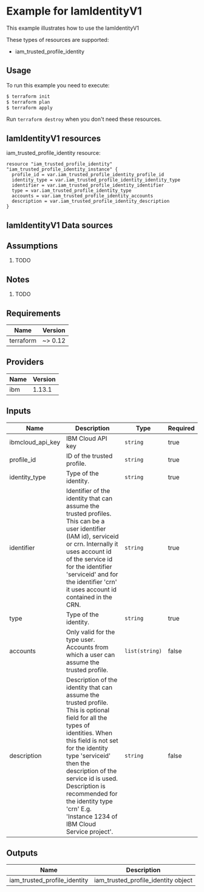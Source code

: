 # Example for IamIdentityV1

This example illustrates how to use the IamIdentityV1

These types of resources are supported:

* iam_trusted_profile_identity

## Usage

To run this example you need to execute:

```bash
$ terraform init
$ terraform plan
$ terraform apply
```

Run `terraform destroy` when you don't need these resources.


## IamIdentityV1 resources

iam_trusted_profile_identity resource:

```hcl
resource "iam_trusted_profile_identity" "iam_trusted_profile_identity_instance" {
  profile_id = var.iam_trusted_profile_identity_profile_id
  identity_type = var.iam_trusted_profile_identity_identity_type
  identifier = var.iam_trusted_profile_identity_identifier
  type = var.iam_trusted_profile_identity_type
  accounts = var.iam_trusted_profile_identity_accounts
  description = var.iam_trusted_profile_identity_description
}
```

## IamIdentityV1 Data sources


## Assumptions

1. TODO

## Notes

1. TODO

## Requirements

| Name | Version |
|------|---------|
| terraform | ~> 0.12 |

## Providers

| Name | Version |
|------|---------|
| ibm | 1.13.1 |

## Inputs

| Name | Description | Type | Required |
|------|-------------|------|---------|
| ibmcloud\_api\_key | IBM Cloud API key | `string` | true |
| profile_id | ID of the trusted profile. | `string` | true |
| identity_type | Type of the identity. | `string` | true |
| identifier | Identifier of the identity that can assume the trusted profiles. This can be a user identifier (IAM id), serviceid or crn. Internally it uses account id of the service id for the identifier 'serviceid' and for the identifier 'crn' it uses account id contained in the CRN. | `string` | true |
| type | Type of the identity. | `string` | true |
| accounts | Only valid for the type user. Accounts from which a user can assume the trusted profile. | `list(string)` | false |
| description | Description of the identity that can assume the trusted profile. This is optional field for all the types of identities. When this field is not set for the identity type 'serviceid' then the description of the service id is used. Description is recommended for the identity type 'crn' E.g. 'Instance 1234 of IBM Cloud Service project'. | `string` | false |

## Outputs

| Name | Description |
|------|-------------|
| iam_trusted_profile_identity | iam_trusted_profile_identity object |
